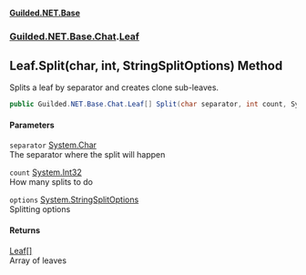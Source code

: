 
#### [Guilded.NET.Base](index 'index')
### [Guilded.NET.Base.Chat](index#Guilded_NET_Base_Chat 'Guilded.NET.Base.Chat').[Leaf](Leaf 'Guilded.NET.Base.Chat.Leaf')
## Leaf.Split(char, int, StringSplitOptions) Method
Splits a leaf by separator and creates clone sub-leaves.  
```csharp
public Guilded.NET.Base.Chat.Leaf[] Split(char separator, int count, System.StringSplitOptions options=System.StringSplitOptions.None);
```

#### Parameters
<a name='Guilded_NET_Base_Chat_Leaf_Split(char_int_System_StringSplitOptions)_separator'></a>
`separator` [System.Char](https://docs.microsoft.com/en-us/dotnet/api/System.Char 'System.Char')  
The separator where the split will happen
  
<a name='Guilded_NET_Base_Chat_Leaf_Split(char_int_System_StringSplitOptions)_count'></a>
`count` [System.Int32](https://docs.microsoft.com/en-us/dotnet/api/System.Int32 'System.Int32')  
How many splits to do
  
<a name='Guilded_NET_Base_Chat_Leaf_Split(char_int_System_StringSplitOptions)_options'></a>
`options` [System.StringSplitOptions](https://docs.microsoft.com/en-us/dotnet/api/System.StringSplitOptions 'System.StringSplitOptions')  
Splitting options
  

#### Returns
[Leaf](Leaf 'Guilded.NET.Base.Chat.Leaf')[[]](https://docs.microsoft.com/en-us/dotnet/api/System.Array 'System.Array')  
Array of leaves
